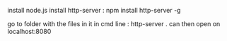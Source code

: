 install node.js
install http-server :
npm install http-server -g

go to folder with the files in it
in cmd line : http-server .
can then open on localhost:8080